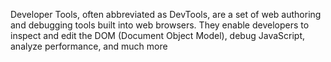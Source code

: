 Developer Tools, often abbreviated as DevTools, are a set of web authoring and debugging tools built into web browsers. They enable developers to inspect and edit the DOM (Document Object Model), debug JavaScript, analyze performance, and much more
